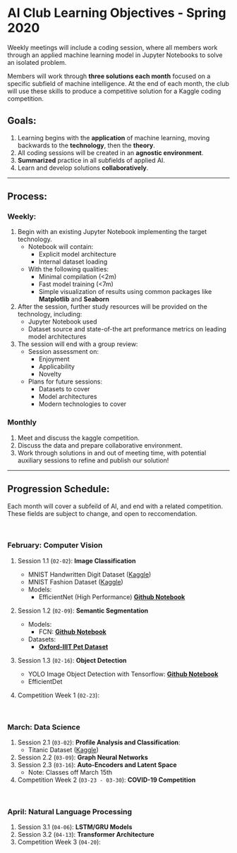 # AI Club Learning Objectives - Spring 2020

Weekly meetings will include a coding session, where all members work through an applied machine learning model in Jupyter Notebooks to solve an isolated problem.

Members will work through **three solutions each month** focused on a specific subfield of machine intelligence. At the end of each month, the club will use these skills to produce a competitive solution for a Kaggle coding competition. 

## **Goals:**
1. Learning begins with the **application** of machine learning, moving backwards to the **technology**, then the **theory**.
2. All coding sessions will be created in an **agnostic environment**.
3. **Summarized** practice in all subfields of applied AI.  
4. Learn and develop solutions **collaboratively**.

---

## **Process**:

### Weekly:
1. Begin with an existing Jupyter Notebook implementing the target technology.
    - Notebook will contain:
        - Explicit model architecture
        - Internal dataset loading
    - With the following qualities:
        - Minimal compilation (<2m)
        - Fast model training (<7m)
        - Simple visualization of results using common packages like **Matplotlib** and **Seaborn**
2. After the session, further study resources will be provided on the technology, including:
    - Jupyter Notebook used
    - Dataset source and state-of-the art preformance metrics on leading model architectures
3. The session will end with a group review:
    - Session assessment on:
        - Enjoyment
        - Applicability
        - Novelty
    - Plans for future sessions:
        - Datasets to cover
        - Model architectures
        - Modern technologies to cover

### Monthly
1. Meet and discuss the kaggle competition.
2. Discuss the data and prepare collaborative environment.
3. Work through solutions in and out of meeting time, with potential auxiliary sessions to refine and publish our solution! 


---

## **Progression Schedule:**

Each month will cover a subfeild of AI, and end with a related competition. These fields are subject to change, and open to reccomendation.

</br>

### February: Computer Vision
1. Session 1.1 (`02-02`): **Image Classification** 
    - MNIST Handwritten Digit Dataset ([Kaggle](https://www.kaggle.com/c/digit-recognizer))
    - MNIST Fashion Dataset ([Kaggle](https://www.kaggle.com/zalando-research/fashionmnist))
    - Models:
        - EfficientNet (High Performance) [**Github Notebook**](https://github.com/lukemelas/EfficientNet-PyTorch)

2. Session 1.2 (`02-09`): **Semantic Segmentation**
    - Models:
        - FCN: [**Github Notebook**](https://github.com/Gurupradeep/FCN-for-Semantic-Segmentation)
    - Datasets:
        - [**Oxford-IIIT Pet Dataset**](https://www.robots.ox.ac.uk/~vgg/data/pets/)
3. Session 1.3 (`02-16`): **Object Detection**
    - YOLO Image Object Detection with Tensorflow: [**Github Notebook**](https://github.com/shahkaran76/yolo_v3-tensorflow-ipynb)
    - EfficientDet
4. Competition Week 1 (`02-23`): 

</br>

### March: Data Science
1. Session 2.1 (`03-02`): **Profile Analysis and Classification**:
    - Titanic Dataset ([Kaggle](https://www.kaggle.com/c/titanic))
2. Session 2.2 (`03-09`): **Graph Neural Networks**
3. Session 2.3 (`03-16`): **Auto-Encoders and Latent Space**
    - Note: Classes off March 15th
4. Competition Week 2 (`03-23 - 03-30`): **COVID-19 Competition**

</br>

### April: Natural Language Processing
1. Session 3.1 (`04-06`): **LSTM/GRU Models**
2. Session 3.2 (`04-13`): **Transformer Architecture**
3. Competition Week 3 (`04-20`): 
